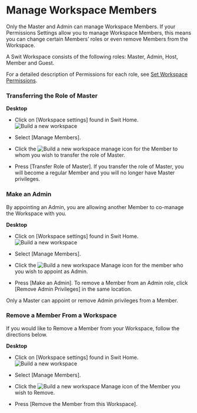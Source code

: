 # Manage Workspace Members

 Only the Master and Admin can manage Workspace Members. If your Permissions Settings allow you to manage Workspace Members, this means you can change certain Members’ roles or even remove Members from the Workspace.

   
A Swit Workspace consists of the following roles: Master, Admin, Host, Member and Guest.

 For a detailed description of Permissions for each role, see [Set Workspace Permissions](https://help.swit.io/feature/19021808473085p1BBi/1902260525213uEbops).

   
 ### Transferring the Role of Master



**Desktop** 

* Click on [Workspace settings] found in Swit Home. ![Build a new workspace](https://files.swit.io/help_image/FB_WS3_SwitHome_Setting.png) 


* Select [Manage Members].


* Click the ![Build a new workspace](https://files.swit.io/help_image/GS_06_Manage_icon.png) manage icon for the Member to whom you wish to transfer the role of Master.


* Press [Transfer Role of Master].
  If you transfer the role of Master, you will become a regular Member and you will no longer have Master privileges.

   
 ### Make an Admin

 By appointing an Admin, you are allowing another Member to co-manage the Workspace with you.



**Desktop** 

* Click on [Workspace settings] found in Swit Home. ![Build a new workspace](https://files.swit.io/help_image/FB_WS3_SwitHome_Setting.png) 


* Select [Manage Members].


* Click the ![Build a new workspace](https://files.swit.io/help_image/GS_06_Manage_icon.png) Manage icon for the member who you wish to appoint as Admin.


* Press [Make an Admin].
  To remove a Member from an Admin role, click [Remove Admin Privileges] in the same location.

 Only a Master can appoint or remove Admin privileges from a Member.

   
 ### Remove a Member From a Workspace

 If you would like to Remove a Member from your Workspace, follow the directions below.



**Desktop** 

* Click on [Workspace settings] found in Swit Home. ![Build a new workspace](https://files.swit.io/help_image/FB_WS3_SwitHome_Setting.png) 


* Select [Manage Members].


* Click the ![Build a new workspace](https://files.swit.io/help_image/GS_06_Manage_icon.png) Manage icon of the Member you wish to Remove.


* Press [Remove the Member from this Workspace].
  
